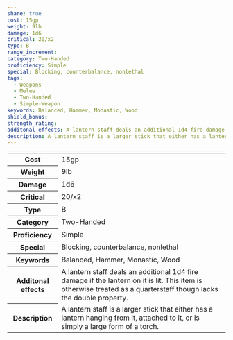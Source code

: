 ```yaml
---
share: true
cost: 15gp
weight: 9lb
damage: 1d6
critical: 20/x2
type: B
range_increment: 
category: Two-Handed
proficiency: Simple
special: Blocking, counterbalance, nonlethal
tags:
  - Weapons
  - Melee
  - Two-Handed
  - Simple-Weapon
keywords: Balanced, Hammer, Monastic, Wood
shield_bonus: 
strength_rating: 
additonal_effects: A lantern staff deals an additional 1d4 fire damage if the lantern on it is lit. This item is otherwise treated as a quarterstaff though lacks the double property.
description: A lantern staff is a larger stick that either has a lantern hanging from it, attached to it, or is simply a large form of a torch.
---
```

<p><span dir="ltr" style="overflow-x: auto;"><table><tbody><tr><th dir="ltr">Cost</th><td dir="ltr">15gp</td></tr><tr><th dir="ltr">Weight</th><td dir="ltr">9lb</td></tr><tr><th dir="ltr">Damage</th><td dir="ltr">1d6</td></tr><tr><th dir="ltr">Critical</th><td dir="ltr">20/x2</td></tr><tr><th dir="ltr">Type</th><td dir="ltr">B</td></tr><tr><th dir="ltr">Category</th><td dir="ltr">Two-Handed</td></tr><tr><th dir="ltr">Proficiency</th><td dir="ltr">Simple</td></tr><tr><th dir="ltr">Special</th><td dir="ltr">Blocking, counterbalance, nonlethal</td></tr><tr><th dir="ltr">Keywords</th><td dir="ltr">Balanced, Hammer, Monastic, Wood</td></tr><tr><th dir="ltr">Additonal effects</th><td dir="ltr">A lantern staff deals an additional 1d4 fire damage if the lantern on it is lit. This item is otherwise treated as a quarterstaff though lacks the double property.</td></tr><tr><th dir="ltr">Description</th><td dir="ltr">A lantern staff is a larger stick that either has a lantern hanging from it, attached to it, or is simply a large form of a torch.</td></tr></tbody></table></span></p>
